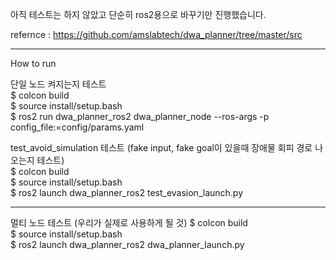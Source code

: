 아직 테스트는 하지 않았고 단순히 ros2용으로 바꾸기만 진행했습니다.

refernce : https://github.com/amslabtech/dwa_planner/tree/master/src

----------
How to run  

단일 노드 켜지는지 테스트  
$ colcon build  
$ source install/setup.bash  
$ ros2 run dwa_planner_ros2 dwa_planner_node --ros-args -p config_file:=config/params.yaml

test_avoid_simulation 테스트 (fake input, fake goal이 있을때 장애물 회피 경로 나오는지 테스트)  
$ colcon build  
$ source install/setup.bash  
$ ros2 launch dwa_planner_ros2 test_evasion_launch.py

----------

멀티 노드 테스트 (우리가 실제로 사용하게 될 것)
$ colcon build  
$ source install/setup.bash  
$ ros2 launch dwa_planner_ros2 dwa_planner_launch.py  
